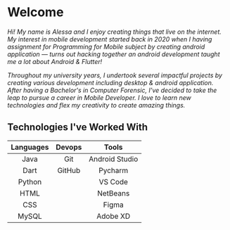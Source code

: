 # Welcome

*Hi! My name is Alessa and I enjoy creating things that live on the internet. My interest in mobile development started back in 2020 when I having assignment for Programming for Mobile subject by creating android application — turns out hacking together an android development taught me a lot about Android & Flutter!*

*Throughout my university years, I undertook several impactful projects by creating various development including desktop & android application. After having a Bachelor's in Computer Forensic, I've decided to take the leap to pursue a career in Mobile Developer. I love to learn new technologies and flex my creativity to create amazing things.*

## Technologies I've Worked With
| Languages  | Devops    | Tools          |
| :--------: | :-------: | :------------: |
| Java       | Git       | Android Studio |
| Dart       | GitHub    | Pycharm        |
| Python     |           | VS Code        |
| HTML       |           | NetBeans       |
| CSS        |           | Figma          |
| MySQL      |           | Adobe XD       |
